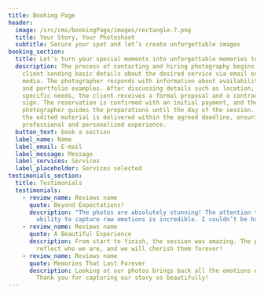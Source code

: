 ```yaml
---
title: Booking Page
header:
  image: /src/cms/bookingPage/images/rectangle-7.png
  title: Your Story, Your Photoshoot
  subtitle: Secure your spot and let’s create unforgettable images
booking_section:
  title: Let’s turn your special moments into unforgettable memories together!
  description: The process of contacting and hiring photography begins with the
    client sending basic details about the desired service via email or social
    media. The photographer responds with information about availability, prices
    and portfolio examples. After discussing details such as location, date and
    specific needs, the client receives a formal proposal and a contract to
    sign. The reservation is confirmed with an initial payment, and the
    photographer guides the preparations until the day of the session. Finally,
    the edited material is delivered within the agreed deadline, ensuring a
    professional and personalized experience.
  button_text: book a section
  label_name: Name
  label_email: E-mail
  label_message: Message
  label_services: Services
  label_placeholder: Services selected
testimonials_section:
  title: Testimonials
  testimonials:
    - review_name: Reviews name
      quote: Beyond Expectations!
      description: "The photos are absolutely stunning! The attention to detail and
        ability to capture raw emotions is incredible. I couldn’t be happier! "
    - review_name: Reviews name
      quote: A Beautiful Experience
      description: From start to finish, the session was amazing. The photos perfectly
        reflect who we are, and we will cherish them forever!
    - review_name: Reviews name
      quote: Memories That Last Forever
      description: Looking at our photos brings back all the emotions of that day.
        Thank you for capturing our story so beautifully!
---
```

